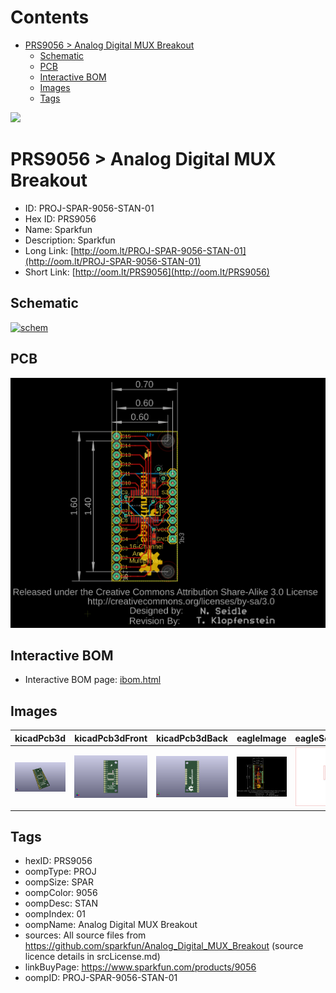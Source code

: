 



Contents
========

* [PRS9056 > Analog Digital MUX Breakout](#prs9056--analog-digital-mux-breakout)
	* [Schematic](#schematic)
	* [PCB](#pcb)
	* [Interactive BOM](#interactive-bom)
	* [Images](#images)
	* [Tags](#tags)
  
![][im]
# PRS9056 > Analog Digital MUX Breakout

- ID: PROJ-SPAR-9056-STAN-01
- Hex ID: PRS9056
- Name: Sparkfun
- Description: Sparkfun
- Long Link: [http://oom.lt/PROJ-SPAR-9056-STAN-01](http://oom.lt/PROJ-SPAR-9056-STAN-01)
- Short Link: [http://oom.lt/PRS9056](http://oom.lt/PRS9056)

## Schematic
  
[![schem](eagleSchemImage.png)](eagleSchemImage.png)
## PCB
  
[![pcb](eagleImage.png)](eagleImage.png)
## Interactive BOM

- Interactive BOM page: [ibom.html](https://htmlpreview.github.io/?https://github.com/oomlout/oomlout_OOMP_projects/blob/main/PROJ-SPAR-9056-STAN-01/kicad/bom/ibom.html)

## Images
  
  

|kicadPcb3d|kicadPcb3dFront|kicadPcb3dBack|eagleImage|eagleSchemImage|
| :---: | :---: | :---: | :---: | :---: |
|[![kicadPcb3d](kicadPcb3d_140.png)](kicadPcb3d.png)|[![kicadPcb3dFront](kicadPcb3dFront_140.png)](kicadPcb3dFront.png)|[![kicadPcb3dBack](kicadPcb3dBack_140.png)](kicadPcb3dBack.png)|[![eagleImage](eagleImage_140.png)](eagleImage.png)|[![eagleSchemImage](eagleSchemImage_140.png)](eagleSchemImage.png)|

## Tags

- hexID: PRS9056
- oompType: PROJ
- oompSize: SPAR
- oompColor: 9056
- oompDesc: STAN
- oompIndex: 01
- oompName: Analog Digital MUX Breakout
- sources: All source files from https://github.com/sparkfun/Analog_Digital_MUX_Breakout (source licence details in srcLicense.md)
- linkBuyPage: https://www.sparkfun.com/products/9056
- oompID: PROJ-SPAR-9056-STAN-01



[im]: kicadPcb3d_450.png
